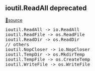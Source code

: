<h2>ioutil.ReadAll deprecated</h2>

<a href="https://stackoverflow.com/questions/75206234/for-go-ioutil-readall-ioutil-readfile-ioutil-readdir-deprecated">🔗source</a>

<pre>
ioutil.ReadAll -> io.ReadAll
ioutil.ReadFile -> os.ReadFile
ioutil.ReadDir -> os.ReadDir
// others
ioutil.NopCloser -> io.NopCloser
ioutil.TempDir -> os.MkdirTemp
ioutil.TempFile -> os.CreateTemp
ioutil.WriteFile -> os.WriteFile
</pre>